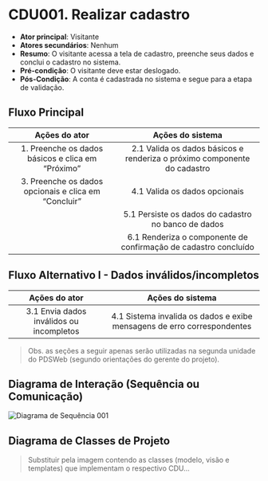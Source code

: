 # CDU001. Realizar cadastro

- **Ator principal**: Visitante
- **Atores secundários**: Nenhum
- **Resumo**: O visitante acessa a tela de cadastro, preenche seus dados e conclui o cadastro no sistema.
- **Pré-condição**: O visitante deve estar deslogado.
- **Pós-Condição**: A conta é cadastrada no sistema e segue para a etapa de validação.

## Fluxo Principal
| Ações do ator | Ações do sistema |
| :-----------------: | :-----------------: | 
| 1. Preenche os dados básicos e clica em “Próximo” | 2.1 Valida os dados básicos e renderiza o próximo componente do cadastro |
| 3. Preenche os dados opcionais e clica em “Concluir” | 4.1 Valida os dados opcionais |
| | 5.1 Persiste os dados do cadastro no banco de dados |
| | 6.1 Renderiza o componente de confirmação de cadastro concluído |

## Fluxo Alternativo I - Dados inválidos/incompletos
| Ações do ator | Ações do sistema |
| :-----------------: |:-----------------: |
| 3.1 Envia dados inválidos ou incompletos | 4.1 Sistema invalida os dados e exibe mensagens de erro correspondentes |

> Obs. as seções a seguir apenas serão utilizadas na segunda unidade do PDSWeb (segundo orientações do gerente do projeto).

## Diagrama de Interação (Sequência ou Comunicação)

![Diagrama de Sequência 001](sequencia_001.png)

## Diagrama de Classes de Projeto

> Substituir pela imagem contendo as classes (modelo, visão e templates) que implementam o respectivo CDU...
